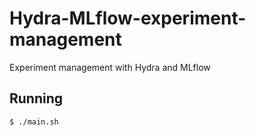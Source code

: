 # Hydra-MLflow-experiment-management
Experiment management with Hydra and MLflow

## Running

```sh
$ ./main.sh
```